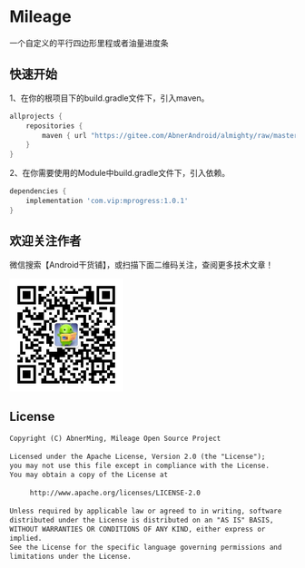 # Mileage
一个自定义的平行四边形里程或者油量进度条

## 快速开始

1、在你的根项目下的build.gradle文件下，引入maven。

```groovy
allprojects {
    repositories {
        maven { url "https://gitee.com/AbnerAndroid/almighty/raw/master" }
    }
}
```
2、在你需要使用的Module中build.gradle文件下，引入依赖。

```groovy
dependencies {
    implementation 'com.vip:mprogress:1.0.1'
}
```


## 欢迎关注作者

微信搜索【Android干货铺】，或扫描下面二维码关注，查阅更多技术文章！

<img src="image/abner.jpg" width="200px" />

## License

```
Copyright (C) AbnerMing, Mileage Open Source Project

Licensed under the Apache License, Version 2.0 (the "License");
you may not use this file except in compliance with the License.
You may obtain a copy of the License at

     http://www.apache.org/licenses/LICENSE-2.0

Unless required by applicable law or agreed to in writing, software
distributed under the License is distributed on an "AS IS" BASIS,
WITHOUT WARRANTIES OR CONDITIONS OF ANY KIND, either express or implied.
See the License for the specific language governing permissions and
limitations under the License.
```
